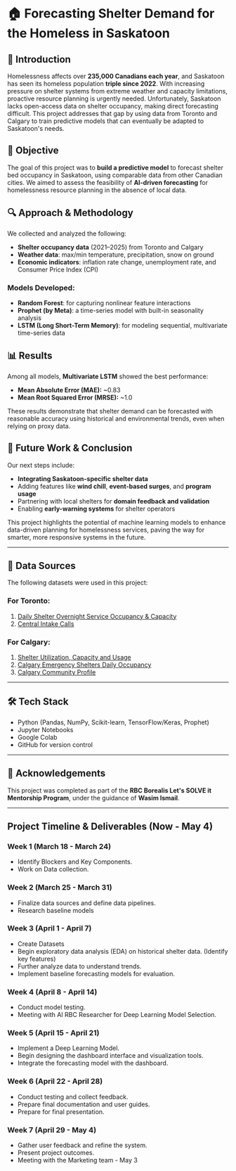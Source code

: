 # 🏠 Forecasting Shelter Demand for the Homeless in Saskatoon

## 📌 Introduction
Homelessness affects over **235,000 Canadians each year**, and Saskatoon has seen its homeless population **triple since 2022**. With increasing pressure on shelter systems from extreme weather and capacity limitations, proactive resource planning is urgently needed. Unfortunately, Saskatoon lacks open-access data on shelter occupancy, making direct forecasting difficult. This project addresses that gap by using data from Toronto and Calgary to train predictive models that can eventually be adapted to Saskatoon's needs.

## 🎯 Objective
The goal of this project was to **build a predictive model** to forecast shelter bed occupancy in Saskatoon, using comparable data from other Canadian cities. We aimed to assess the feasibility of **AI-driven forecasting** for homelessness resource planning in the absence of local data.

## 🔍 Approach & Methodology
We collected and analyzed the following:
- **Shelter occupancy data** (2021–2025) from Toronto and Calgary
- **Weather data**: max/min temperature, precipitation, snow on ground
- **Economic indicators**: inflation rate change, unemployment rate, and Consumer Price Index (CPI)

### Models Developed:
- **Random Forest**: for capturing nonlinear feature interactions
- **Prophet (by Meta)**: a time-series model with built-in seasonality analysis
- **LSTM (Long Short-Term Memory)**: for modeling sequential, multivariate time-series data

## 📊 Results
Among all models, **Multivariate LSTM** showed the best performance:
- **Mean Absolute Error (MAE):** ~0.83  
- **Mean Root Squared Error (MRSE):** ~1.0  

These results demonstrate that shelter demand can be forecasted with reasonable accuracy using historical and environmental trends, even when relying on proxy data.

## 🔮 Future Work & Conclusion
Our next steps include:
- **Integrating Saskatoon-specific shelter data**
- Adding features like **wind chill**, **event-based surges**, and **program usage**
- Partnering with local shelters for **domain feedback and validation**
- Enabling **early-warning systems** for shelter operators

This project highlights the potential of machine learning models to enhance data-driven planning for homelessness services, paving the way for smarter, more responsive systems in the future.

---

## 📂 Data Sources

The following datasets were used in this project:

### For Toronto:
1. [Daily Shelter Overnight Service Occupancy & Capacity](https://open.toronto.ca/dataset/daily-shelter-overnight-service-occupancy-capacity/)  
2. [Central Intake Calls](https://open.toronto.ca/dataset/central-intake-calls/)

### For Calgary:
1. [Shelter Utilization, Capacity and Usage](https://data.calgary.ca/Services-and-Amenities/Shelter-Utilization-Capacity-and-Usage-/p7ka-hqjn)  
2. [Calgary Emergency Shelters Daily Occupancy](https://data.calgary.ca/Services-and-Amenities/Calgary-Emergency-Shelters-Daily-Occupancy/7u2t-3wxf/about_data)  
3. [Calgary Community Profile](https://data.urbandatacentre.ca/dataset/calgary-community-profile)

---

## 🛠️ Tech Stack
- Python (Pandas, NumPy, Scikit-learn, TensorFlow/Keras, Prophet)
- Jupyter Notebooks
- Google Colab
- GitHub for version control

---

## 🤝 Acknowledgements
This project was completed as part of the **RBC Borealis Let's SOLVE it Mentorship Program**, under the guidance of **Wasim Ismail**.

---

## Project Timeline & Deliverables (Now - May 4)

### **Week 1 (March 18 - March 24)**
- Identify Blockers and Key Components.
- Work on Data collection. 


### **Week 2 (March 25 - March 31)**
- Finalize data sources and define data pipelines.
- Research baseline models

### **Week 3 (April 1 - April 7)**
- Create Datasets
- Begin exploratory data analysis (EDA) on historical shelter data. (Identify key features)
- Further analyze data to understand trends.
- Implement baseline forecasting models for evaluation.


### **Week 4 (April 8 - April 14)**
- Conduct model testing.
- Meeting with AI RBC Researcher for Deep Learning Model Selection. 


### **Week 5 (April 15 - April 21)**
- Implement a Deep Learning Model.
- Begin designing the dashboard interface and visualization tools.
- Integrate the forecasting model with the dashboard.

### **Week 6 (April 22 - April 28)**
- Conduct testing and collect feedback.
- Prepare final documentation and user guides.
- Prepare for final presentation. 


### **Week 7 (April 29 - May 4)**
- Gather user feedback and refine the system.
- Present project outcomes.
- Meeting with the Marketing team - May 3



